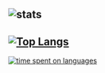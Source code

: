 ![stats](https://github-readme-stats.vercel.app/api?username=KERRCAM&show_icons=true&theme=tokyonight)  
---
[![Top Langs](https://github-readme-stats.vercel.app/api/top-langs/?username=KERRCAM&layout=compact)](https://github.com/KERRCAM/github-readme-stats)
--- 
[![time spent on languages](https://github-readme-stats.vercel.app/api/wakatime?username=KERRCAM)](https://github.com/KERRCAM/github-readme-stats)
